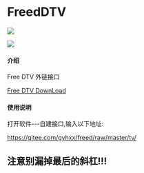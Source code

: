 # FreedDTV
![](http://www.sharerw.com/zb_users/upload/2020/12/202012281018296676578.jpg "")

![](http://www.sharerw.com/zb_users/upload/2020/12/202012281018297430093.jpg "")
#### 介绍
Free DTV 外链接口

[Free DTV DownLoad](https://www.lanzoui.com/b025mpw7e)

#### 使用说明
打开软件---自建接口,输入以下地址:

https://gitee.com/gyhxx/freed/raw/master/tv/

## 注意别漏掉最后的斜杠!!!
